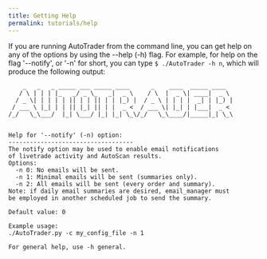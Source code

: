 ```yaml
---
title: Getting Help
permalink: tutorials/help
---
```



If you are running AutoTrader from the command line, you can get help on any of the options by using the --help (-h) flag. For example,
for help on the flag '--notify', or '-n' for short, you can type `$ ./AutoTrader -h n`, which will produce the following output:


```
    _   _   _ _____ ___ _____ ____      _    ____  _____ ____  
   / \ | | | |_   _/ _ \_   _|  _ \    / \  |  _ \| ____|  _ \ 
  / _ \| | | | | || | | || | | |_) |  / _ \ | | | |  _| | |_) |
 / ___ \ |_| | | || |_| || | |  _ <  / ___ \| |_| | |___|  _ < 
/_/   \_\___/  |_| \___/ |_| |_| \_\/_/   \_\____/|_____|_| \_\
                                                               

Help for '--notify' (-n) option:
-----------------------------------
The notify option may be used to enable email notifications
of livetrade activity and AutoScan results.
Options:
  -n 0: No emails will be sent.
  -n 1: Minimal emails will be sent (summaries only).
  -n 2: All emails will be sent (every order and summary).
Note: if daily email summaries are desired, email_manager must
be employed in another scheduled job to send the summary.

Default value: 0

Example usage:
./AutoTrader.py -c my_config_file -n 1

For general help, use -h general.
```



